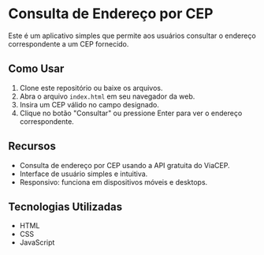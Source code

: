 # Consulta de Endereço por CEP

Este é um aplicativo simples que permite aos usuários consultar o endereço correspondente a um CEP fornecido.

## Como Usar

1. Clone este repositório ou baixe os arquivos.
2. Abra o arquivo `index.html` em seu navegador da web.
3. Insira um CEP válido no campo designado.
4. Clique no botão "Consultar" ou pressione Enter para ver o endereço correspondente.

## Recursos

- Consulta de endereço por CEP usando a API gratuita do ViaCEP.
- Interface de usuário simples e intuitiva.
- Responsivo: funciona em dispositivos móveis e desktops.

## Tecnologias Utilizadas

- HTML
- CSS
- JavaScript